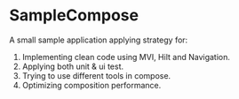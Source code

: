 # SampleCompose
A small sample application applying strategy for:
1. Implementing clean code using MVI, Hilt and Navigation.
2. Applying both unit & ui test.
3. Trying to use different tools in compose.
4. Optimizing composition performance.